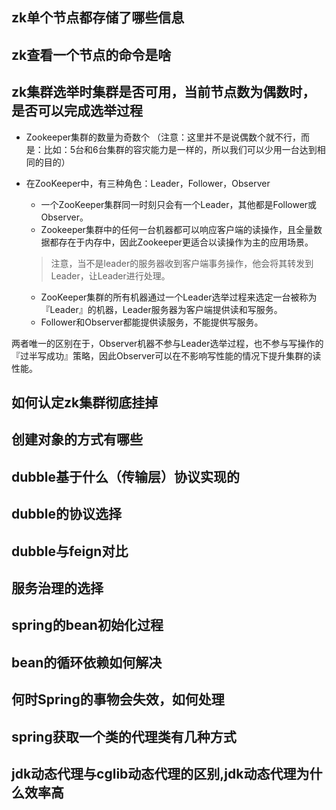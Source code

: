 zk单个节点都存储了哪些信息
-------
zk查看一个节点的命令是啥
--------
zk集群选举时集群是否可用，当前节点数为偶数时，是否可以完成选举过程
------
* Zookeeper集群的数量为奇数个
   （注意：这里并不是说偶数个就不行，而是：比如：5台和6台集群的容灾能力是一样的，所以我们可以少用一台达到相同的目的）
* 在ZooKeeper中，有三种角色：Leader，Follower，Observer

    - 一个ZooKeeper集群同一时刻只会有一个Leader，其他都是Follower或Observer。
    - Zookeeper集群中的任何一台机器都可以响应客户端的读操作，且全量数据都存在于内存中，因此Zookeeper更适合以读操作为主的应用场景。
    >注意，当不是leader的服务器收到客户端事务操作，他会将其转发到Leader，让Leader进行处理。
    - ZooKeeper集群的所有机器通过一个Leader选举过程来选定一台被称为『Leader』的机器，Leader服务器为客户端提供读和写服务。
    - Follower和Observer都能提供读服务，不能提供写服务。

 两者唯一的区别在于，Observer机器不参与Leader选举过程，也不参与写操作的『过半写成功』策略，因此Observer可以在不影响写性能的情况下提升集群的读性能。

如何认定zk集群彻底挂掉
-----

创建对象的方式有哪些
--------

dubble基于什么（传输层）协议实现的
-------

dubble的协议选择
------

dubble与feign对比
-------

服务治理的选择
------

spring的bean初始化过程
-----

bean的循环依赖如何解决
----

何时Spring的事物会失效，如何处理
-------

spring获取一个类的代理类有几种方式
-----

jdk动态代理与cglib动态代理的区别,jdk动态代理为什么效率高
----









